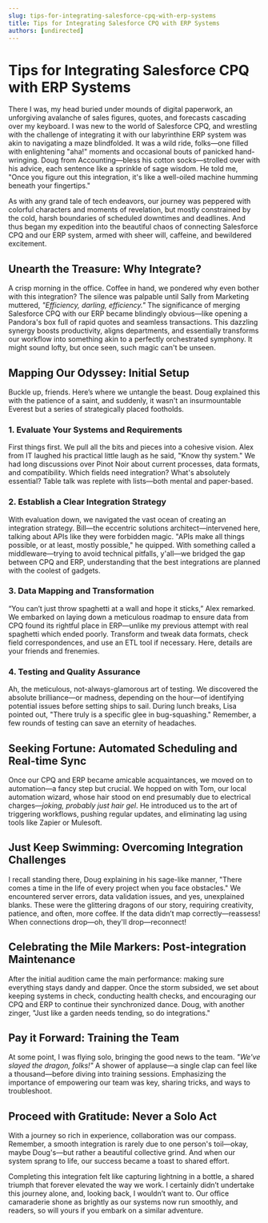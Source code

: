 ```yaml
---
slug: tips-for-integrating-salesforce-cpq-with-erp-systems
title: Tips for Integrating Salesforce CPQ with ERP Systems
authors: [undirected]
---
```



# Tips for Integrating Salesforce CPQ with ERP Systems

There I was, my head buried under mounds of digital paperwork, an unforgiving avalanche of sales figures, quotes, and forecasts cascading over my keyboard. I was new to the world of Salesforce CPQ, and wrestling with the challenge of integrating it with our labyrinthine ERP system was akin to navigating a maze blindfolded. It was a wild ride, folks—one filled with enlightening "aha!" moments and occasional bouts of panicked hand-wringing. Doug from Accounting—bless his cotton socks—strolled over with his advice, each sentence like a sprinkle of sage wisdom. He told me, "Once you figure out this integration, it's like a well-oiled machine humming beneath your fingertips."

As with any grand tale of tech endeavors, our journey was peppered with colorful characters and moments of revelation, but mostly constrained by the cold, harsh boundaries of scheduled downtimes and deadlines. And thus began my expedition into the beautiful chaos of connecting Salesforce CPQ and our ERP system, armed with sheer will, caffeine, and bewildered excitement.

## Unearth the Treasure: Why Integrate?

A crisp morning in the office. Coffee in hand, we pondered why even bother with this integration? The silence was palpable until Sally from Marketing muttered, *"Efficiency, darling, efficiency."* The significance of merging Salesforce CPQ with our ERP became blindingly obvious—like opening a Pandora's box full of rapid quotes and seamless transactions. This dazzling synergy boosts productivity, aligns departments, and essentially transforms our workflow into something akin to a perfectly orchestrated symphony. It might sound lofty, but once seen, such magic can't be unseen.

## Mapping Our Odyssey: Initial Setup

Buckle up, friends. Here’s where we untangle the beast. Doug explained this with the patience of a saint, and suddenly, it wasn't an insurmountable Everest but a series of strategically placed footholds.

### **1. Evaluate Your Systems and Requirements**

First things first. We pull all the bits and pieces into a cohesive vision. Alex from IT laughed his practical little laugh as he said, "Know thy system." We had long discussions over Pinot Noir about current processes, data formats, and compatibility. Which fields need integration? What's absolutely essential? Table talk was replete with lists—both mental and paper-based.

### **2. Establish a Clear Integration Strategy**

With evaluation down, we navigated the vast ocean of creating an integration strategy. Bill—the eccentric solutions architect—intervened here, talking about APIs like they were forbidden magic. "APIs make all things possible, or at least, mostly possible," he quipped. With something called a middleware—trying to avoid technical pitfalls, y'all—we bridged the gap between CPQ and ERP, understanding that the best integrations are planned with the coolest of gadgets.

### **3. Data Mapping and Transformation**

“You can’t just throw spaghetti at a wall and hope it sticks,” Alex remarked. We embarked on laying down a meticulous roadmap to ensure data from CPQ found its rightful place in ERP—unlike my previous attempt with real spaghetti which ended poorly. Transform and tweak data formats, check field correspondences, and use an ETL tool if necessary. Here, details are your friends and frenemies.

### **4. Testing and Quality Assurance**

Ah, the meticulous, not-always-glamorous art of testing. We discovered the absolute brilliance—or madness, depending on the hour—of identifying potential issues before setting ships to sail. During lunch breaks, Lisa pointed out, "There truly is a specific glee in bug-squashing." Remember, a few rounds of testing can save an eternity of headaches.

## Seeking Fortune: Automated Scheduling and Real-time Sync

Once our CPQ and ERP became amicable acquaintances, we moved on to automation—a fancy step but crucial. We hopped on with Tom, our local automation wizard, whose hair stood on end presumably due to electrical charges—*joking, probably just hair gel*. He introduced us to the art of triggering workflows, pushing regular updates, and eliminating lag using tools like Zapier or Mulesoft.

## Just Keep Swimming: Overcoming Integration Challenges

I recall standing there, Doug explaining in his sage-like manner, "There comes a time in the life of every project when you face obstacles." We encountered server errors, data validation issues, and yes, unexplained blanks. These were the glittering dragons of our story, requiring creativity, patience, and often, more coffee. If the data didn’t map correctly—reassess! When connections drop—oh, they'll drop—reconnect!

## Celebrating the Mile Markers: Post-integration Maintenance

After the initial audition came the main performance: making sure everything stays dandy and dapper. Once the storm subsided, we set about keeping systems in check, conducting health checks, and encouraging our CPQ and ERP to continue their synchronized dance. Doug, with another zinger, "Just like a garden needs tending, so do integrations."

## Pay it Forward: Training the Team

At some point, I was flying solo, bringing the good news to the team. *"We've slayed the dragon, folks!"* A shower of applause—a single clap can feel like a thousand—before diving into training sessions. Emphasizing the importance of empowering our team was key, sharing tricks, and ways to troubleshoot.

## Proceed with Gratitude: Never a Solo Act

With a journey so rich in experience, collaboration was our compass. Remember, a smooth integration is rarely due to one person's toil—okay, maybe Doug's—but rather a beautiful collective grind. And when our system sprang to life, our success became a toast to shared effort.

Completing this integration felt like capturing lightning in a bottle, a shared triumph that forever elevated the way we work. I certainly didn’t undertake this journey alone, and, looking back, I wouldn’t want to. Our office camaraderie shone as brightly as our systems now run smoothly, and readers, so will yours if you embark on a similar adventure.